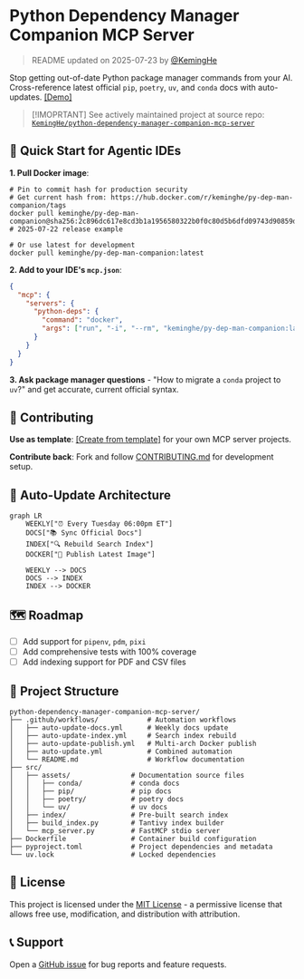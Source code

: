 # Python Dependency Manager Companion MCP Server

> README updated on 2025-07-23 by [@KemingHe](https://github.com/KemingHe)

Stop getting out-of-date Python package manager commands from your AI. Cross-reference latest official `pip`, `poetry`, `uv`, and `conda` docs with auto-updates. [[Demo]](https://www.loom.com/share/a80f6041dc374c07b95b2397ee4e8ca1?sid=1209cdce-7239-447e-8b20-49eae454cc9a)

> [!IMOPRTANT]
> See actively maintained project at source repo: [`KemingHe/python-dependency-manager-companion-mcp-server`](https://github.com/KemingHe/python-dependency-manager-companion-mcp-server)

## 🚀 Quick Start for Agentic IDEs

**1. Pull Docker image**:

```shell
# Pin to commit hash for production security
# Get current hash from: https://hub.docker.com/r/keminghe/py-dep-man-companion/tags
docker pull keminghe/py-dep-man-companion@sha256:2c896dc617e8cd3b1a1956580322b0f0c80d5b6dfd09743d90859d2ef2b71ec6  # 2025-07-22 release example

# Or use latest for development
docker pull keminghe/py-dep-man-companion:latest
```

**2. Add to your IDE's `mcp.json`**:

```json
{
  "mcp": {
    "servers": {
      "python-deps": {
        "command": "docker",
        "args": ["run", "-i", "--rm", "keminghe/py-dep-man-companion:latest"]
      }
    }
  }
}
```

**3. Ask package manager questions** - "How to migrate a `conda` project to `uv`?" and get accurate, current official syntax.

## 🤝 Contributing

**Use as template**: [[Create from template]](https://github.com/new?template_name=python-dependency-manager-companion-mcp-server&template_owner=KemingHe) for your own MCP server projects.

**Contribute back**: Fork and follow [CONTRIBUTING.md](https://github.com/KemingHe/python-dependency-manager-companion-mcp-server/blob/main/CONTRIBUTING.md) for development setup.

## 🔄 Auto-Update Architecture

```mermaid
graph LR
    WEEKLY["⏰ Every Tuesday 06:00pm ET"]
    DOCS["📚 Sync Official Docs"]
    INDEX["🔍 Rebuild Search Index"]
    DOCKER["🐳 Publish Latest Image"]
    
    WEEKLY --> DOCS
    DOCS --> INDEX
    INDEX --> DOCKER
```

## 🗺️ Roadmap

- [ ] Add support for `pipenv`, `pdm`, `pixi`
- [ ] Add comprehensive tests with 100% coverage  
- [ ] Add indexing support for PDF and CSV files

## 📁 Project Structure

```plaintext
python-dependency-manager-companion-mcp-server/
├── .github/workflows/            # Automation workflows
│   ├── auto-update-docs.yml      # Weekly docs update
│   ├── auto-update-index.yml     # Search index rebuild
│   ├── auto-update-publish.yml   # Multi-arch Docker publish
│   ├── auto-update.yml           # Combined automation
│   └── README.md                 # Workflow documentation
├── src/
│   ├── assets/               # Documentation source files
│   │   ├── conda/            # conda docs  
│   │   ├── pip/              # pip docs
│   │   ├── poetry/           # poetry docs
│   │   └── uv/               # uv docs
│   ├── index/                # Pre-built search index
│   ├── build_index.py        # Tantivy index builder
│   └── mcp_server.py         # FastMCP stdio server
├── Dockerfile                # Container build configuration
├── pyproject.toml            # Project dependencies and metadata
└── uv.lock                   # Locked dependencies
```

## 📄 License

This project is licensed under the [MIT License](https://github.com/KemingHe/python-dependency-manager-companion-mcp-server/blob/main/LICENSE) - a permissive license that allows free use, modification, and distribution with attribution.

## 📞 Support

Open a [GitHub issue](https://github.com/KemingHe/python-dependency-manager-companion-mcp-server/issues) for bug reports and feature requests.
